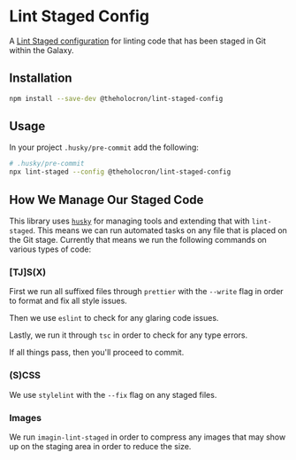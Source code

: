 # Lint Staged Config

A [Lint Staged configuration](https://github.com/okonet/lint-staged#configuration) for linting code that has been staged in Git within the Galaxy.

## Installation

```bash
npm install --save-dev @theholocron/lint-staged-config
```

## Usage

In your project `.husky/pre-commit` add the following:

```bash
# .husky/pre-commit
npx lint-staged --config @theholocron/lint-staged-config
```

## How We Manage Our Staged Code

This library uses [`husky`](https://github.com/typicode/husky) for managing tools and extending that with `lint-staged`. This means we can run automated tasks on any file that is placed on the Git stage. Currently that means we run the following commands on various types of code:

### [TJ]S(X)

First we run all suffixed files through `prettier` with the `--write` flag in order to format and fix all style issues.

Then we use `eslint` to check for any glaring code issues.

Lastly, we run it through `tsc` in order to check for any type errors.

If all things pass, then you'll proceed to commit.

### (S)CSS

We use `stylelint` with the `--fix` flag on any staged files.

### Images

We run `imagin-lint-staged` in order to compress any images that may show up on the staging area in order to reduce the size.
